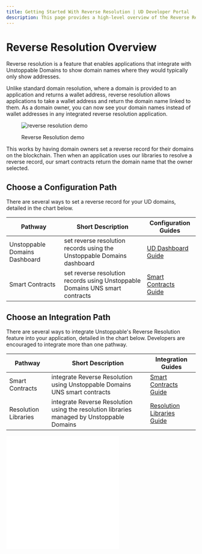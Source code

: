 ```yaml
---
title: Getting Started With Reverse Resolution | UD Developer Portal
description: This page provides a high-level overview of the Reverse Resolution feature.
---
```


# Reverse Resolution Overview

Reverse resolution is a feature that enables applications that integrate with Unstoppable Domains to show domain names where they would typically only show addresses.

Unlike standard domain resolution, where a domain is provided to an application and returns a wallet address, reverse resolution allows applications to take a wallet address and return the domain name linked to them. As a domain owner, you can now see your domain names instead of wallet addresses in any integrated reverse resolution application.

<figure>

![reverse resolution demo](/images/reverse-resolution-illustration.jpeg "#width=80%;")

<figcaption>Reverse Resolution demo</figcaption>
</figure>

This works by having domain owners set a reverse record for their domains on the blockchain. Then when an application uses our libraries to resolve a reverse record, our smart contracts return the domain name that the owner selected.

## Choose a Configuration Path

There are several ways to set a reverse record for your UD domains, detailed in the chart below.

| Pathway | Short Description | Configuration Guides |
| - | - | - |
| Unstoppable Domains Dashboard | set reverse resolution records using the Unstoppable Domains dashboard | [UD Dashboard Guide](config-guides/ud-dashboard.md) |
| Smart Contracts | set reverse resolution records using Unstoppable Domains UNS smart contracts | [Smart Contracts Guide](config-guides/smart-contracts.md) |

## Choose an Integration Path

There are several ways to integrate Unstoppable's Reverse Resolution feature into your application, detailed in the chart below. Developers are encouraged to integrate more than one pathway.

| Pathway | Short Description | Integration Guides |
| - | - | - |
| Smart Contracts | integrate Reverse Resolution using Unstoppable Domains UNS smart contracts | [Smart Contracts Guide](integration-guides/smart-contracts.md) |
| Resolution Libraries | integrate Reverse Resolution using the resolution libraries managed by Unstoppable Domains | [Resolution Libraries Guide](integration-guides/resolution-libraries.md)

<embed src="/snippets/_discord.md" />

<embed src="/snippets/_developer-survey-embed.md" />
